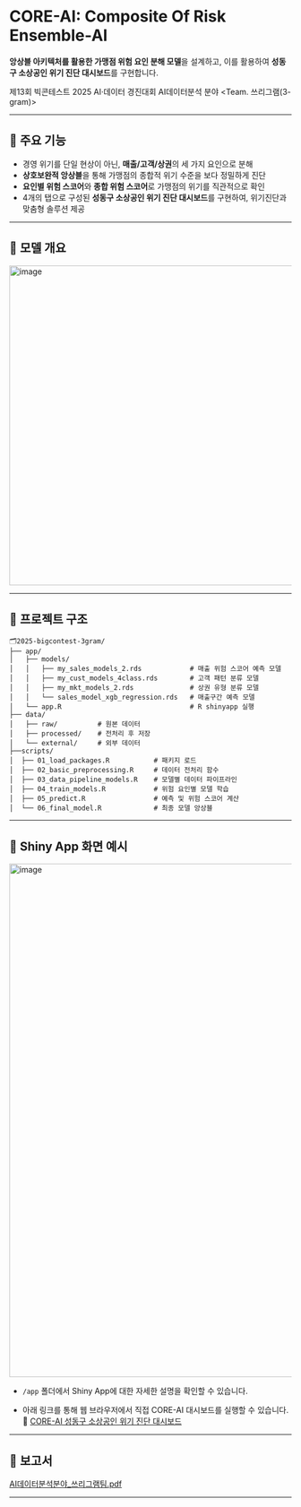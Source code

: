 # CORE-AI: Composite Of Risk Ensemble-AI
**앙상블 아키텍처를 활용한 가맹점 위험 요인 분해 모델**을 설계하고,
이를 활용하여 **성동구 소상공인 위기 진단 대시보드**를 구현합니다.

제13회 빅콘테스트 2025 AI·데이터 경진대회 AI데이터분석 분야 <Team. 쓰리그램(3-gram)>

---

## 🔹 주요 기능
- 경영 위기를 단일 현상이 아닌, **매출/고객/상권**의 세 가지 요인으로 분해
- **상호보완적 앙상블**을 통해 가맹점의 종합적 위기 수준을 보다 정밀하게 진단
- **요인별 위험 스코어**와 **종합 위험 스코어**로 가맹점의 위기를 직관적으로 확인
- 4개의 탭으로 구성된 **성동구 소상공인 위기 진단 대시보드**를 구현하여, 위기진단과 맞춤형 솔루션 제공

---

## 🔹 모델 개요
<img width="1291" height="571" alt="image" src="https://github.com/user-attachments/assets/f3c026ea-9579-4581-bdf4-8290b5e8a6f8" />

---

## 🔹 프로젝트 구조

```text
🗂️2025-bigcontest-3gram/  
├── app/  
│   ├── models/                         
│   │   ├── my_sales_models_2.rds            # 매출 위험 스코어 예측 모델  
│   │   ├── my_cust_models_4class.rds        # 고객 패턴 분류 모델  
│   │   ├── my_mkt_models_2.rds              # 상권 유형 분류 모델  
│   │   └── sales_model_xgb_regression.rds   # 매출구간 예측 모델    
│   └── app.R                                # R shinyapp 실행                       
├── data/  
│   ├── raw/          # 원본 데이터  
│   ├── processed/    # 전처리 후 저장  
│   └── external/     # 외부 데이터   
├──scripts/  
│  ├── 01_load_packages.R           # 패키지 로드  
│  ├── 02_basic_preprocessing.R     # 데이터 전처리 함수  
│  ├── 03_data_pipeline_models.R    # 모델별 데이터 파이프라인  
│  ├── 04_train_models.R            # 위험 요인별 모델 학습  
│  ├── 05_predict.R                 # 예측 및 위험 스코어 계산  
│  └── 06_final_model.R             # 최종 모델 앙상블  
```

---

## 🔹 Shiny App 화면 예시
<img width="1500" height="917" alt="image" src="https://github.com/user-attachments/assets/7b4afe82-3b84-483d-b51f-c8993d9cdd1e" />


- `/app` 폴더에서 Shiny App에 대한 자세한 설명을 확인할 수 있습니다.

- 아래 링크를 통해 웹 브라우저에서 직접 CORE-AI 대시보드를 실행할 수 있습니다.  
  🔗 [CORE-AI 성동구 소상공인 위기 진단 대시보드](https://3-gram.shinyapps.io/risk-score-dashboard/)

---

## 🔹 보고서
[AI데이터분석분야_쓰리그램팀.pdf](https://github.com/user-attachments/files/23047535/AI._.pdf)


---

